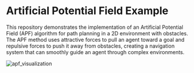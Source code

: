 # Artificial Potential Field Example

This repository demonstrates the implementation of an Artificial Potential Field (APF) algorithm for path planning in a 2D environment with obstacles. The APF method uses attractive forces to pull an agent toward a goal and repulsive forces to push it away from obstacles, creating a navigation system that can smoothly guide an agent through complex environments.

![apf_visualization](https://github.com/user-attachments/assets/ac8e4c6b-dc33-4bd0-953d-917277b48320)
